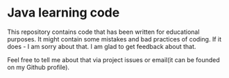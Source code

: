# Java learning code
This repository contains code that has been written for educational purposes. It might contain some mistakes and bad practices of coding.
If it does - I am sorry about that. I am glad to get feedback about that.

Feel free to tell me about that via project issues or email(it can be founded on my Github profile).
